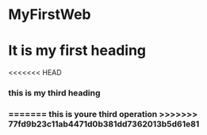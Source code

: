 # MyFirstWeb
<html>
  <head>
    <title>Welcome to repository</title>
  </head>
  <body>
<h1>It is my first heading </h1>
<<<<<<< HEAD
<h3>this is my third heading<h3/>
  </body>
=======
    this is youre third operation  </body>
>>>>>>> 77fd9b23c11ab4471d0b381dd7362013b5d61e81
  
</html>
